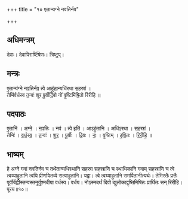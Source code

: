 +++
title = "१० एतान्यग्ने नवतिर्नव"

+++
## अधिमन्त्रम्
देवाः। देवापिरार्ष्टिषेणः। त्रिष्टुप्।

## मन्त्रः
ए॒तान्य॑ग्ने नव॒तिर्नव॒ त्वे आहु॑ता॒न्यधि॑रथा स॒हस्रा॑ ।  
तेभि॑र्वर्धस्व त॒न्वः॑ शूर पू॒र्वीर्दि॒वो नो॑ वृ॒ष्टिमि॑षि॒तो रि॑रीहि ॥

## पदपाठः
ए॒तानि॑ । अ॒ग्ने॒ । न॒व॒तिः । नव॑ । त्वे इति॑ । आऽहु॑तानि । अधि॑ऽरथा । स॒हस्रा॑ ।  
तेभिः॑ । व॒र्ध॒स्व॒ । त॒न्वः॑ । शू॒र॒ । पू॒र्वीः । दि॒वः । नः॒ । वृ॒ष्टिम् । इ॒षि॒तः । रि॒री॒हि॒ ॥

## भाष्यम्
हे अग्ने गवां नवतिर्नव च तथैतान्यधिरथानि सहस्रा सहस्राणि च रथाधिकानि गवाम् सहस्राणि च त्वे त्वय्याहुतानि त्वयि प्रीणयितव्ये सत्याहुतानि। यद्वा। त्वे त्वय्याहुतानि समर्पितानीत्यर्थः। तेभिस्तैः प्रत्तैः पूर्वीर्बह्वीस्तन्वस्तनूर्युश्मदीया वर्धस्व। वर्धय। नोऽस्मदर्थं दिवो द्युलोकाद्वृष्तिमिषितः प्रार्थितः सन् रिरीहि। पूरय॥१०॥